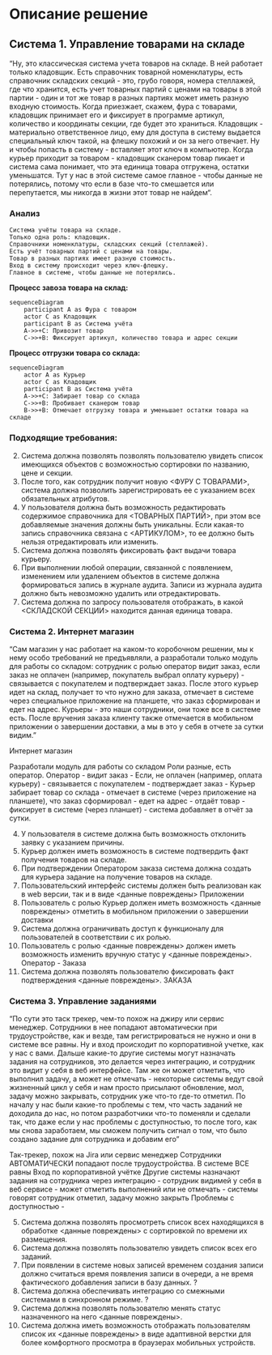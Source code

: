 # Описание решение

## Система 1. Управление товарами на складе

“Ну, это классическая система учета товаров на складе. В ней работает только кладовщик. Есть справочник товарной номенклатуры, есть справочник складских секций - это, грубо говоря, номера стеллажей, где что хранится, есть учет товарных партий с ценами на товары в этой партии - один и тот же товар в разных партиях может иметь разную входную стоимость. Когда приезжает, скажем, фура с товарами, кладовщик принимает его и фиксирует в программе артикул, количество и координаты секции, где будет это храниться. Кладовщик - материально ответственное лицо, ему для доступа в систему выдается специальный ключ такой, на флешку похожий и он за него отвечает. Ну и чтобы попасть в систему - вставляет этот ключ в компьютер. Когда курьер приходит за товаром - кладовщик сканером товар пикает и система сама понимает, что эта единица товара отгружена, остатки уменьшатся. Тут у нас в этой системе самое главное - чтобы данные не потерялись, потому что если в базе что-то смешается или перепутается, мы никогда в жизни этот товар не найдем“.

### Анализ

```
Система учёты товара на складе.
Только одна роль: кладовщик.
Справочники номенклатуры, складских секций (стеллажей).
Есть учёт товарных партий с ценами на товары.
Товар в разных партиях имеет разную стоимость.
Вход в систему происходит через ключ-флешку.
Главное в системе, чтобы данные не потерялись.
```

**Процесс завоза товара на склад:**

```mermaid
sequenceDiagram
	participant A as Фура с товаром
	actor C as Кладовщик
	participant B as Система учёта
	A->>+C: Привозит товар
	C->>+B: Фиксирует артикул, количество товара и адрес секции
```

**Процесс отгрузки товара со склада:**

```mermaid
sequenceDiagram
    actor A as Курьер
    actor C as Кладовщик
    participant B as Система учёта
    A->>+C: Забирает товар со склада
    C->>+B: Пробивает сканером товар
    B->>+B: Отмечает отгрузку товара и уменьшает остатки товара на складе
```
	
### Подходящие требования:

2. Система должна позволять позволять пользователю увидеть список имеющихся объектов с возможностью сортировки по названию, цене и секции.
3. После того, как сотрудник получит новую <ФУРУ С ТОВАРАМИ>, система должна позволить зарегистрировать ее с указанием всех обязательных атрибутов.
7. У пользователя должна быть возможность редактировать содержимое справочника для <ТОВАРНЫХ ПАРТИЙ>, при этом все добавляемые значения должны быть уникальны. Если какая-то запись справочника связана с <АРТИКУЛОМ>, то ее должно быть нельзя отредактировать или изменить. 
9. Система должна позволять фиксировать факт выдачи товара курьеру.
16. При выполнении любой операции, связанной с появлением, изменением или удалением объектов в системе должна формироваться запись в журнале аудита. Записи из журнала аудита должно быть невозможно удалить или отредактировать.
25. Система должна по запросу пользователя отображать, в какой <СКЛАДСКОЙ СЕКЦИИ> находится данная единица товара.


### Система 2. Интернет магазин

“Сам магазин у нас работает на каком-то коробочном решении, мы к нему особо требований не предъявляли, а разработали только модуль для работы со складом: сотрудник с ролью оператор видит заказ, если заказ не оплачен (например, покупатель выбрал оплату курьеру) - связывается с покупателем и подтверждает заказ. После этого курьер идет на склад, получает то что нужно для заказа, отмечает в системе через специальное приложение на планшете, что заказ сформирован и едет на адрес. Курьеры - это наши сотрудники, они тоже все в системе есть. После вручения заказа клиенту также отмечается в мобильном приложении о завершении доставки, а мы в это у себя в отчете за сутки видим.”

Интернет магазин

Разработали модуль для работы со складом
Роли разные, есть оператор. 
Оператор - видит заказ - Если, не оплачен (например, оплата курьеру) - связывается с покупателем - подтверждает заказ - Курьер забирает товар со склада - отмечает в системе (через приложение на планшете), что заказ сформировал - едет на адрес - отдаёт товар - фиксирует в системе (через планшет) - система добавляет в отчёт за сутки.


4. У пользователя в системе должна быть возможность отклонить заявку с указанием причины.
8. Курьер должен иметь возможность в системе подтвердить факт получения товаров на складе.
11. При подтверждении Оператором заказа система должна создать для курьера задание на получение товаров на складе.
13. Пользовательский интерфейс системы должен быть реализован как в web версии, так и в виде <данные повреждены> Приложении
15. Пользователь с ролью Курьер должен иметь возможность <данные повреждены> отметить в мобильном приложении о завершении доставки
18. Система должна ограничивать доступ к функционалу для пользователей в соответствии с их ролью.
23. Пользователь с ролью <данные повреждены> должен иметь возможность изменить вручную статус у <данные повреждены>. Оператор - Заказа
24. Система должна позволять пользователю фиксировать факт подтверждения <данные повреждены>. ЗАКАЗА



### Система 3. Управление заданиями

“По сути это таск трекер, чем-то похож на джиру или сервис менеджер. Сотрудники в нее попадают автоматически при трудоустройстве, как и везде, там регистрироваться не нужно и они в системе все равны. Ну и вход происходит по корпоративной учетке, как у нас с вами. Дальше какие-то другие системы могут назначать задания на сотрудников, это делается через интеграцию, и сотрудник это видит у себя в веб интерфейсе. Там же он может отметить, что выполнил задачу, а может не отмечать - некоторые системы ведут свой жизненный цикл у себя и нам просто присылают обновление, мол, задачу можно закрывать, сотрудник уже что-то где-то отметил. По началу у нас были какие-то проблемы с тем, что часть заданий не доходила до нас, но потом разработчики что-то поменяли и сделали так, что даже если у нас проблемы с доступностью, то после того, как мы снова заработаем, мы сможем получить сигнал о том, что было создано задание для сотрудника и добавим его”

Так-трекер, похож на Jira или сервис менеджер
Сотрудники АВТОМАТИЧЕСКИ попадают после трудоустройства.
В системе ВСЕ равны
Вход по корпоративной учётке
Другие системы назначают задания на сотрудника через интеграцию - сотрудник видимей у себя в веб сервисе - может отметить выполнений или не отмечать - системы говорят сотрудник отметил, задачу можно закрыть
Проблемы с доступностью - 


5. Система должна позволять просмотреть список всех находящихся в обработке <данные повреждены> с сортировкой по времени их размещения.
10. Система должна позволять пользователю увидеть список всех его заданий.
12. При появлении в системе новых записей временем создания записи должно считаться время появления записи в очереди, а не время фактического добавления записи в базу данных. ?
14. Система должна обеспечивать интеграцию со смежными системами в синхронном режиме. ?
19. Система должна позволять пользователю менять статус назначенного на него <данные повреждены>.
26. Система должна иметь возможность отображать пользователям список их <данные повреждены> в виде адаптивной верстки для более комфортного просмотра в браузерах мобильных устройств.
